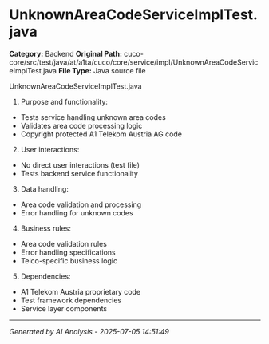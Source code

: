 # UnknownAreaCodeServiceImplTest.java

**Category:** Backend
**Original Path:** cuco-core/src/test/java/at/a1ta/cuco/core/service/impl/UnknownAreaCodeServiceImplTest.java
**File Type:** Java source file

UnknownAreaCodeServiceImplTest.java
1. Purpose and functionality:
- Tests service handling unknown area codes
- Validates area code processing logic
- Copyright protected A1 Telekom Austria AG code

2. User interactions:
- No direct user interactions (test file)
- Tests backend service functionality

3. Data handling:
- Area code validation and processing
- Error handling for unknown codes

4. Business rules:
- Area code validation rules
- Error handling specifications
- Telco-specific business logic

5. Dependencies:
- A1 Telekom Austria proprietary code
- Test framework dependencies
- Service layer components

---
*Generated by AI Analysis - 2025-07-05 14:51:49*
